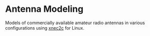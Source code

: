 # Antenna Modeling

Models of commercially available amateur radio antennas in various configurations using [xnec2c](https://www.xnec2c.org "xnec2c") for Linux.
